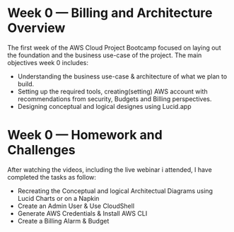 # Week 0 — Billing and Architecture Overview

The first week of the AWS Cloud Project Bootcamp focused on laying out the foundation and the business use-case of the project. The main objectives week 0 includes: 
- Understanding the business use-case & architecture of what we plan to build. 
- Setting up the required tools, creating(setting) AWS account with recommendations from security, Budgets and Billing perspectives.
- Designing conceptual and logical designes using Lucid.app 

 # Week 0 — Homework and Challenges
 
 After watching the videos, including the live webinar i attended, I have completed the tasks as follow:
 - Recreating the Conceptual and logical Architectual Diagrams using  Lucid Charts or on a Napkin
 - Create an Admin User & Use CloudShell	
 - Generate AWS Credentials & Install AWS CLI
 - Create a Billing Alarm & Budget
